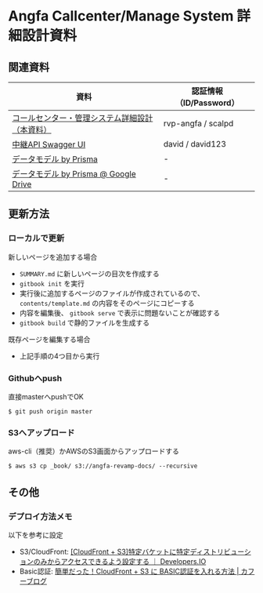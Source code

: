 # Angfa Callcenter/Manage System 詳細設計資料  
## 関連資料

| 資料 | 認証情報（ID/Password） |
| --- | --- |
| [コールセンター・管理システム詳細設計（本資料）](http://d20ywh3pjw8uqh.cloudfront.net/index.html) | rvp-angfa / scalpd |
| [中継API Swagger UI](http://3.114.104.100/) | david / david123 |
| [データモデル by Prisma](https://cm1.backlog.jp/file/MP_ANGFA_DAVID/70_%E4%B8%AD%E7%B6%99%E3%82%B5%E3%83%BC%E3%83%90/01_%E4%BD%9C%E6%A5%AD%E3%83%95%E3%82%A1%E3%82%A4%E3%83%AB/01_%E3%83%87%E3%83%BC%E3%82%BF%E3%83%A2%E3%83%87%E3%83%AB/) | - |
| [データモデル by Prisma @ Google Drive](https://drive.google.com/drive/u/1/search?q=sku_code_alt%20parent:1pVZoaDTTwNHZZb7eTyLu7mExTuVjBAKk) | - |

## 更新方法
### ローカルで更新
新しいページを追加する場合  
* `SUMMARY.md` に新しいページの目次を作成する  
* `gitbook init` を実行  
* 実行後に追加するページのファイルが作成されているので、 `contents/template.md` の内容をそのページにコピーする  
* 内容を編集後、 `gitbook serve` で表示に問題ないことが確認する  
* `gitbook build` で静的ファイルを生成する  

既存ページを編集する場合
* 上記手順の4つ目から実行  

### Githubへpush
直接masterへpushでOK  

```
$ git push origin master
```

### S3へアップロード
aws-cli（推奨）かAWSのS3画面からアップロードする  

```
$ aws s3 cp _book/ s3://angfa-revamp-docs/ --recursive
```

## その他
### デプロイ方法メモ
以下を参考に設定  
* S3/CloudFront: [\[CloudFront \+ S3\]特定バケットに特定ディストリビューションのみからアクセスできるよう設定する ｜ Developers\.IO](https://dev.classmethod.jp/cloud/aws/cloudfront-s3-origin-access-identity/)  
* Basic認証: [簡単だった！CloudFront \+ S3 に BASIC認証を入れる方法 \| カフーブログ](https://kahoo.blog/howto-basic-auth-on-cloudfront-s3/)  
